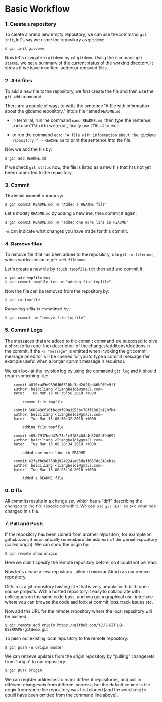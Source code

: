 # Basic Workflow

### 1. Create a repository

To create a brand new empty repository, we can use the command `git init`, let's say we name the repository as `gitdemo`:

```
$ git init gitdemo
```

Now let's navigate to `gitdemo` by `cd gitdemo`. Using the command `git status`, we get a summary of the current status of the working directory. It shows if we have modified, added or removed files.


### 2. Add files

To add a new file to the repository, we first create the file and then use the `git add` command.

There are a couple of ways to write the sentence "A file with information about the gitdemo repository." into a file named `README.md`.

- in terminal, run the command `nano README.md`, then type the sentence, and use `CTRL`+`O` to write out, finally use `CTRL`+`X` to exit;

- or run the command `echo "A file with information about the gitdemo repository." > README.md` to print the sentence into the file.

Now we add the file by:

```
$ git add README.md
```

If we check `git status` now, the file is listed as a new file that has not yet been committed to the repository. 

### 3. Commit 

The initial commit is done by:

```
$ git commit README.md -m "Added a README file"
```

Let's modify `README.md` by adding a new line, then commit it again:

```
$ git commit README.md -m "added one more line in README"
```

`-m` can indicate what changes you have made for this commit. 


### 4. Remove files

To remove file that has been added to the repository, use `git rm filename`, which works similar to `git add filename`.

Let's create a new file by `touch tempfile.txt` then add and commit it:

```
$ git add tmpfile.txt
$ git commit tmpfile.txt -m "adding file tmpfile"
```

Now the file can be removed from the repository by:

```
$ git rm tmpfile
```

Removing a file is committed by:

```
$ git commit -m "remove file tmpfile" 
```

### 5. Commit Logs

The messages that are added to the commit command are supposed to give a short (often one-line) description of the changes/additions/deletions in the commit. If the `-m "message"` is omitted when invoking the git commit message an editor will be opened for you to type a commit message (for example useful when a longer commit message is required).

We can look at the revision log by using the command `git log` and it should return something like:

```
    commit b810ca89e9896166310ba3ad2d29bd46b9f9e9ff
    Author: beiciliang <liangbeici@gmail.com>
    Date:   Tue Mar 13 00:30:58 2018 +0000
    
        remove file tmpfile
    
    commit 6608496f16fbcc9f90a1953bc70df1382b120fb4
    Author: beiciliang <liangbeici@gmail.com>
    Date:   Tue Mar 13 00:30:32 2018 +0000
    
        adding file tmpfile
    
    commit e85e7917bdd47e73e1c5288484c4b6288b39d692
    Author: beiciliang <liangbeici@gmail.com>
    Date:   Tue Mar 13 00:28:34 2018 +0000
    
        added one more line in README
    
    commit 42fafb866758b1924224aa95dafd667dc848eb1a
    Author: beiciliang <liangbeici@gmail.com>
    Date:   Tue Mar 13 00:23:10 2018 +0000
    
        Added a README file
```

### 6. Diffs

All commits results in a change set, which has a "diff" describing the changes to the file associated with it. We can use `git diff` so see what has changed in a file.

### 7. Pull and Push

If the repository has been cloned from another repository, for example on github.com, it automatically remembers the address of the parent repository (called origin). We can show the origin by:

```
$ git remote show origin
```

Here we didn't specify the remote repository before, so it could not be read. 

Now let's create a new repository called `gitdemo` at Github as our remote repository.

Github is a git repository hosting site that is very popular with both open source projects. With a hosted repository it easy to collaborate with colleagues on the same code base, and you get a graphical user interface where you can browse the code and look at commit logs, track issues etc.

Now add the URL for the remote repository where the local repository will be pushed

```
$ git remote add origin https://github.com/YOUR-GITHUB-USERNAME/gitdemo.git
```

To push our existing local repository to the remote repository:

```
$ git push -u origin master
```

We can retrieve updates from the origin repository by "pulling" changesets from "origin" to our repository:

```
$ git pull origin
```

We can register addresses to many different repositories, and pull in different changesets from different sources, but the default source is the origin from where the repository was first cloned (and the word `origin` could have been omitted from the command line above).

